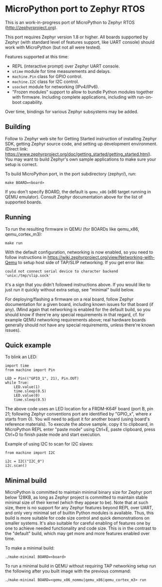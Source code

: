 MicroPython port to Zephyr RTOS
===============================

This is an work-in-progress port of MicroPython to Zephyr RTOS
(http://zephyrproject.org).

This port requires Zephyr version 1.8 or higher. All boards supported
by Zephyr (with standard level of features support, like UART console)
should work with MicroPython (but not all were tested).

Features supported at this time:

* REPL (interactive prompt) over Zephyr UART console.
* `utime` module for time measurements and delays.
* `machine.Pin` class for GPIO control.
* `machine.I2C` class for I2C control.
* `usocket` module for networking (IPv4/IPv6).
* "Frozen modules" support to allow to bundle Python modules together
  with firmware. Including complete applications, including with
  run-on-boot capability.

Over time, bindings for various Zephyr subsystems may be added.


Building
--------

Follow to Zephyr web site for Getting Started instruction of installing
Zephyr SDK, getting Zephyr source code, and setting up development
environment. (Direct link:
https://www.zephyrproject.org/doc/getting_started/getting_started.html).
You may want to build Zephyr's own sample applications to make sure your
setup is correct.

To build MicroPython port, in the port subdirectory (zephyr/), run:

    make BOARD=<board>

If you don't specify BOARD, the default is `qemu_x86` (x86 target running
in QEMU emulator). Consult Zephyr documentation above for the list of
supported boards.


Running
-------

To run the resulting firmware in QEMU (for BOARDs like qemu_x86,
qemu_cortex_m3):

    make run

With the default configuration, networking is now enabled, so you need to
follow instructions in https://wiki.zephyrproject.org/view/Networking-with-Qemu
to setup host side of TAP/SLIP networking. If you get error like:

    could not connect serial device to character backend 'unix:/tmp/slip.sock'

it's a sign that you didn't followed instructions above. If you would like
to just run it quickly without extra setup, see "minimal" build below.

For deploying/flashing a firmware on a real board, follow Zephyr
documentation for a given board, including known issues for that board
(if any). (Mind again that networking is enabled for the default build,
so you should know if there're any special requirements in that regard,
cf. for example QEMU networking requirements above; real hardware boards
generally should not have any special requirements, unless there're known
issues).


Quick example
-------------

To blink an LED:

    import time
    from machine import Pin

    LED = Pin(("GPIO_1", 21), Pin.OUT)
    while True:
        LED.value(1)
        time.sleep(0.5)
        LED.value(0)
        time.sleep(0.5)

The above code uses an LED location for a FRDM-K64F board (port B, pin 21;
following Zephyr conventions port are identified by "GPIO_x", where *x*
starts from 0). You will need to adjust it for another board (using board's
reference materials). To execute the above sample, copy it to clipboard, in
MicroPython REPL enter "paste mode" using Ctrl+E, paste clipboard, press
Ctrl+D to finish paste mode and start execution.

Example of using I2C to scan for I2C slaves:

    from machine import I2C

    i2c = I2C("I2C_0")
    i2c.scan()


Minimal build
-------------

MicroPython is committed to maintain minimal binary size for Zephyr port
below 128KB, as long as Zephyr project is committed to maintain stable
minimal size of their kernel (which they appear to be). Note that at such
size, there is no support for any Zephyr features beyond REPL over UART,
and only very minimal set of builtin Python modules is available. Thus,
this build is more suitable for code size control and quick demonstrations
on smaller systems. It's also suitable for careful enabling of features
one by one to achieve needed functionality and code size. This is in the
contrast to the "default" build, which may get more and more features
enabled over time.

To make a minimal build:

    ./make-minimal BOARD=<board>

To run a minimal build in QEMU without requiring TAP networking setup
run the following after you built image with the previous command:

    ./make-minimal BOARD=<qemu_x86_nommu|qemu_x86|qemu_cortex_m3> run
